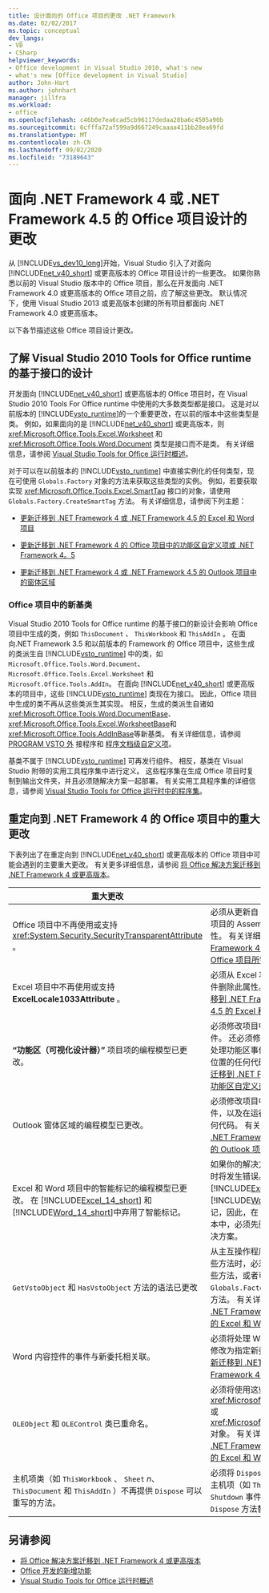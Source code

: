```yaml
---
title: 设计面向的 Office 项目的更改 .NET Framework
ms.date: 02/02/2017
ms.topic: conceptual
dev_langs:
- VB
- CSharp
helpviewer_keywords:
- Office development in Visual Studio 2010, what's new
- what's new [Office development in Visual Studio]
author: John-Hart
ms.author: johnhart
manager: jillfra
ms.workload:
- office
ms.openlocfilehash: c46b0e7ea6cad5cb96117dedaa28ba6c4505a90b
ms.sourcegitcommit: 6cfffa72af599a9d667249caaaa411bb28ea69fd
ms.translationtype: MT
ms.contentlocale: zh-CN
ms.lasthandoff: 09/02/2020
ms.locfileid: "73189643"
---
```

# <a name="changes-to-the-design-of-office-projects-that-target-the-net-framework-4-or-the-net-framework-45"></a>面向 .NET Framework 4 或 .NET Framework 4.5 的 Office 项目设计的更改
  从 [!INCLUDE[vs_dev10_long](../sharepoint/includes/vs-dev10-long-md.md)]开始，Visual Studio 引入了对面向 [!INCLUDE[net_v40_short](../sharepoint/includes/net-v40-short-md.md)] 或更高版本的 Office 项目设计的一些更改。 如果你熟悉以前的 Visual Studio 版本中的 Office 项目，那么在开发面向 .NET Framework 4.0 或更高版本的 Office 项目之前，应了解这些更改。 默认情况下，使用 Visual Studio 2013 或更高版本创建的所有项目都面向 .NET Framework 4.0 或更高版本。

 以下各节描述这些 Office 项目设计更改。

## <a name="understand-the-interface-based-design-of-the-visual-studio-2010-tools-for-office-runtime"></a>了解 Visual Studio 2010 Tools for Office runtime 的基于接口的设计
 开发面向 [!INCLUDE[net_v40_short](../sharepoint/includes/net-v40-short-md.md)] 或更高版本的 Office 项目时，在 Visual Studio 2010 Tools For Office runtime 中使用的大多数类型都是接口。 这是对以前版本的 [!INCLUDE[vsto_runtime](../vsto/includes/vsto-runtime-md.md)]的一个重要更改，在以前的版本中这些类型是类。 例如，如果面向的是 [!INCLUDE[net_v40_short](../sharepoint/includes/net-v40-short-md.md)] 或更高版本，则 <xref:Microsoft.Office.Tools.Excel.Worksheet> 和 <xref:Microsoft.Office.Tools.Word.Document> 类型是接口而不是类。 有关详细信息，请参阅 [Visual Studio Tools for Office 运行时概述](../vsto/visual-studio-tools-for-office-runtime-overview.md)。

 对于可以在以前版本的 [!INCLUDE[vsto_runtime](../vsto/includes/vsto-runtime-md.md)] 中直接实例化的任何类型，现在可使用 `Globals.Factory` 对象的方法来获取这些类型的实例。 例如，若要获取实现 <xref:Microsoft.Office.Tools.Excel.SmartTag> 接口的对象，请使用 `Globals.Factory.CreateSmartTag` 方法。 有关详细信息，请参阅下列主题：

- [更新迁移到 .NET Framework 4 或 .NET Framework 4.5 的 Excel 和 Word 项目](../vsto/updating-excel-and-word-projects-that-you-migrate-to-the-dotnet-framework-4-or-the-dotnet-framework-4-5.md)

- [更新迁移到 .NET Framework 4 的 Office 项目中的功能区自定义项或 .NET Framework 4。5](update-ribbon-customizations-in-office-projects-to-migrate-to-dotnet-framework-4-or-4-5.md)

- [更新迁移到 .NET Framework 4 或 .NET Framework 4.5 的 Outlook 项目中的窗体区域](../vsto/updating-form-regions-in-outlook-projects-that-you-migrate-to-the-dotnet-framework-4-or-the-dotnet-framework-4-5.md)

### <a name="new-base-classes-in-office-projects"></a>Office 项目中的新基类
 Visual Studio 2010 Tools for Office runtime 的基于接口的新设计会影响 Office 项目中生成的类，例如 `ThisDocument` 、 `ThisWorkbook` 和 `ThisAddIn` 。 在面向.NET Framework 3.5 和以前版本的 Framework 的 Office 项目中，这些生成的类派生自 [!INCLUDE[vsto_runtime](../vsto/includes/vsto-runtime-md.md)] 中的类，如 `Microsoft.Office.Tools.Word.Document`、`Microsoft.Office.Tools.Excel.Worksheet` 和 `Microsoft.Office.Tools.AddIn`。 在面向 [!INCLUDE[net_v40_short](../sharepoint/includes/net-v40-short-md.md)] 或更高版本的项目中，这些 [!INCLUDE[vsto_runtime](../vsto/includes/vsto-runtime-md.md)] 类现在为接口。 因此，Office 项目中生成的类不再从这些类派生其实现。 相反，生成的类派生自诸如 <xref:Microsoft.Office.Tools.Word.DocumentBase>、 <xref:Microsoft.Office.Tools.Excel.WorksheetBase>和 <xref:Microsoft.Office.Tools.AddInBase>等新基类。 有关详细信息，请参阅 [PROGRAM VSTO 外](../vsto/programming-vsto-add-ins.md) 接程序和 [程序文档级自定义项](../vsto/programming-document-level-customizations.md)。

 基类不属于 [!INCLUDE[vsto_runtime](../vsto/includes/vsto-runtime-md.md)] 可再发行组件。 相反，基类在 Visual Studio 附带的实用工具程序集中进行定义。 这些程序集在生成 Office 项目时复制到输出文件夹，并且必须随解决方案一起部署。 有关实用工具程序集的详细信息，请参阅 [Visual Studio Tools for Office 运行时中的程序集](../vsto/assemblies-in-the-visual-studio-tools-for-office-runtime.md)。

## <a name="breaking-changes-in-office-projects-that-are-retargeted-to-the-net-framework-4"></a>重定向到 .NET Framework 4 的 Office 项目中的重大更改
 下表列出了在重定向到 [!INCLUDE[net_v40_short](../sharepoint/includes/net-v40-short-md.md)] 或更高版本的 Office 项目中可能会遇到的主要重大更改。 有关更多详细信息，请参阅 [将 Office 解决方案迁移到 .NET Framework 4 或更高版本](../vsto/migrating-office-solutions-to-the-dotnet-framework-4-or-later.md)。

|重大更改|结果|
|---------------------|-----------------|
|Office 项目中不再使用或支持 <xref:System.Security.SecurityTransparentAttribute> 。|必须从更新自 Visual Studio 2008 的 Office 项目的 AssemblyInfo 代码文件中删除此属性。 有关详细信息，请参阅 [运行迁移到 .NET Framework 4 或 .NET Framework 4.5 的 Office 项目所需的更改](../vsto/required-changes-to-run-office-projects-that-you-migrate-to-the-dotnet-framework-4-or-the-dotnet-framework-4-5.md)。|
|Excel 项目中不再使用或支持 **ExcelLocale1033Attribute** 。|必须从 Excel 项目中的 *AssemblyInfo* 代码文件删除此属性。 有关详细信息，请参阅 [更新迁移到 .NET Framework 4 或 .NET Framework 4.5 的 Excel 和 Word 项目](../vsto/updating-excel-and-word-projects-that-you-migrate-to-the-dotnet-framework-4-or-the-dotnet-framework-4-5.md)。|
|**“功能区（可视化设计器）”** 项目项的编程模型已更改。|必须修改项目中任何功能区项的代码隐藏文件。 还必须修改在运行时实例化功能区控件、处理功能区事件或以编程方式设置功能区组件位置的任何代码。 有关详细信息，请参阅 [更新迁移到 .NET Framework 4 的 Office 项目中的功能区自定义或 .NET Framework 4.5](update-ribbon-customizations-in-office-projects-to-migrate-to-dotnet-framework-4-or-4-5.md)。|
|Outlook 窗体区域的编程模型已更改。|必须修改项目中任何窗体区域的代码隐藏文件，以及在运行时实例化某些窗体区域类的任何代码。 有关详细信息，请参阅 [在迁移到 .NET Framework 4 或 .NET Framework 4.5 的 Outlook 项目中更新窗体区域](../vsto/updating-form-regions-in-outlook-projects-that-you-migrate-to-the-dotnet-framework-4-or-the-dotnet-framework-4-5.md)。|
|Excel 和 Word 项目中的智能标记的编程模型已更改。 在 [!INCLUDE[Excel_14_short](../vsto/includes/excel-14-short-md.md)] 和 [!INCLUDE[Word_14_short](../vsto/includes/word-14-short-md.md)]中弃用了智能标记。|如果你的解决方案使用智能标记，则生成项目时将发生错误。 由于 [!INCLUDE[Excel_14_short](../vsto/includes/excel-14-short-md.md)] 和 [!INCLUDE[Word_14_short](../vsto/includes/word-14-short-md.md)]中已弃用智能标记，因此，在 [!INCLUDE[vs_dev12](../vsto/includes/vs-dev12-md.md)] 或更高版本中，必须先删除这些标记才能测试和调试解决方案。|
|`GetVstoObject` 和 `HasVstoObject` 方法的语法已更改|从主互操作程序集 (PIA) 在本机对象上访问这些方法时，必须将 `Globals.Factory` 传递给这些方法，或者可以在由项目中的 `Globals.Factory` 属性返回的对象上访问这些方法。 有关详细信息，请参阅 [更新迁移到 .NET Framework 4 或 .NET Framework 4.5 的 Excel 和 Word 项目](../vsto/updating-excel-and-word-projects-that-you-migrate-to-the-dotnet-framework-4-or-the-dotnet-framework-4-5.md)。|
|Word 内容控件的事件与新委托相关联。|必须将处理 Word 内容控件的事件的任何代码修改为指定新委托。 有关详细信息，请参阅 [更新迁移到 .NET Framework 4 或 .NET Framework 4.5 的 Excel 和 Word 项目](../vsto/updating-excel-and-word-projects-that-you-migrate-to-the-dotnet-framework-4-or-the-dotnet-framework-4-5.md)。|
|`OLEObject` 和 `OLEControl` 类已重命名。|必须将使用这些类的实例的任何代码改为使用 <xref:Microsoft.Office.Tools.Excel.ControlSite> 或 <xref:Microsoft.Office.Tools.Word.ControlSite> 对象。 有关详细信息，请参阅 [更新迁移到 .NET Framework 4 或 .NET Framework 4.5 的 Excel 和 Word 项目](../vsto/updating-excel-and-word-projects-that-you-migrate-to-the-dotnet-framework-4-or-the-dotnet-framework-4-5.md)。|
|主机项类（如 `ThisWorkbook` 、 `Sheet` *n*、 `ThisDocument` 和 `ThisAddIn` ）不再提供 `Dispose` 可以重写的方法。|必须将 `Dispose` 方法替代中的任何代码移动到主机项（如 `ThisAddIn_Shutdown`）中的 `Shutdown` 事件处理程序，并从主机项类中删除 `Dispose` 方法替代。|

## <a name="see-also"></a>另请参阅
- [将 Office 解决方案迁移到 .NET Framework 4 或更高版本](../vsto/migrating-office-solutions-to-the-dotnet-framework-4-or-later.md)
- [Office 开发的新增功能](https://msdn.microsoft.com/library/bf054af2-c896-4723-aa15-6381145b14bb)
- [Visual Studio Tools for Office 运行时概述](../vsto/visual-studio-tools-for-office-runtime-overview.md)
